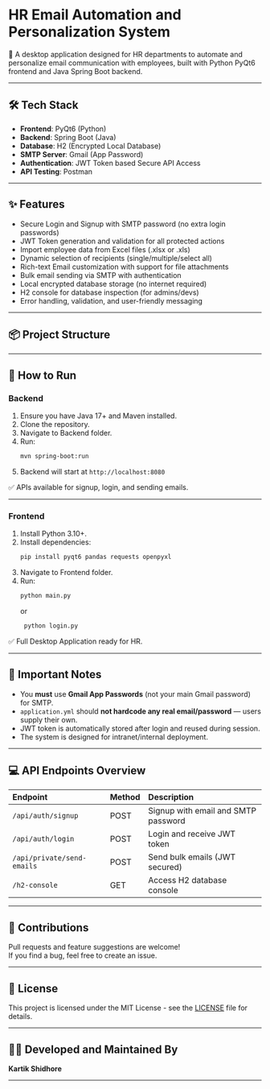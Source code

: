 # HR Email Automation and Personalization System

🚀 A desktop application designed for HR departments to automate and personalize email communication with employees, built with Python PyQt6 frontend and Java Spring Boot backend.

---

## 🛠 Tech Stack

- **Frontend**: PyQt6 (Python)
- **Backend**: Spring Boot (Java)
- **Database**: H2 (Encrypted Local Database)
- **SMTP Server**: Gmail (App Password)
- **Authentication**: JWT Token based Secure API Access
- **API Testing**: Postman

---

## ✨ Features

- Secure Login and Signup with SMTP password (no extra login passwords)
- JWT Token generation and validation for all protected actions
- Import employee data from Excel files (.xlsx or .xls)
- Dynamic selection of recipients (single/multiple/select all)
- Rich-text Email customization with support for file attachments
- Bulk email sending via SMTP with authentication
- Local encrypted database storage (no internet required)
- H2 console for database inspection (for admins/devs)
- Error handling, validation, and user-friendly messaging

---

## 📦 Project Structure


---

## 🚀 How to Run

### Backend

1. Ensure you have Java 17+ and Maven installed.
2. Clone the repository.
3. Navigate to Backend folder.
4. Run:
    ```bash
    mvn spring-boot:run
    ```
5. Backend will start at `http://localhost:8080`

✅ APIs available for signup, login, and sending emails.

---

### Frontend

1. Install Python 3.10+.
2. Install dependencies:
    ```bash
    pip install pyqt6 pandas requests openpyxl
    ```
3. Navigate to Frontend folder.
4. Run:
   ```bash
   python main.py
   ```
    or
   ```bash
    python login.py
    ```

✅ Full Desktop Application ready for HR.

---

## 🔑 Important Notes

- You **must** use **Gmail App Passwords** (not your main Gmail password) for SMTP.
- `application.yml` should **not hardcode any real email/password** — users supply their own.
- JWT token is automatically stored after login and reused during session.
- The system is designed for intranet/internal deployment.

---

## 💻 API Endpoints Overview

| Endpoint | Method | Description |
|:---|:---|:---|
| `/api/auth/signup` | POST | Signup with email and SMTP password |
| `/api/auth/login` | POST | Login and receive JWT token |
| `/api/private/send-emails` | POST | Send bulk emails (JWT secured) |
| `/h2-console` | GET | Access H2 database console |

---

## 🤝 Contributions

Pull requests and feature suggestions are welcome!  
If you find a bug, feel free to create an issue.

---

## 📄 License

This project is licensed under the MIT License - see the [LICENSE](LICENSE) file for details.

---

## 👨‍💻 Developed and Maintained By

**Kartik Shidhore**

---

